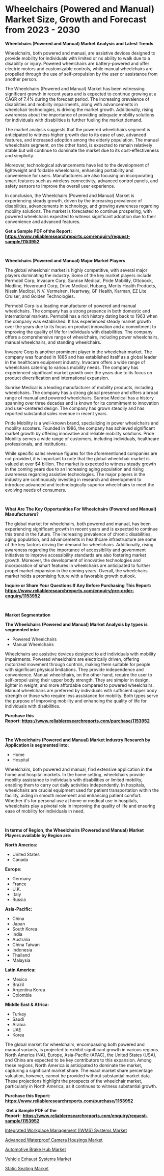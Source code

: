 <p><h1>Wheelchairs (Powered and Manual) Market Size, Growth and Forecast from 2023 - 2030</h1></p><p><strong>Wheelchairs (Powered and Manual) Market Analysis and Latest Trends</strong></p>
<p><p>Wheelchairs, both powered and manual, are assistive devices designed to provide mobility for individuals with limited or no ability to walk due to a disability or injury. Powered wheelchairs are battery-powered and offer electric motors and customizable controls, while manual wheelchairs are propelled through the use of self-propulsion by the user or assistance from another person.</p><p>The Wheelchairs (Powered and Manual) Market has been witnessing significant growth in recent years and is expected to continue growing at a CAGR of 7.4% during the forecast period. The increasing prevalence of disabilities and mobility impairments, along with advancements in wheelchair technologies, is driving the market growth. Additionally, rising awareness about the importance of providing adequate mobility solutions for individuals with disabilities is further fueling the market demand.</p><p>The market analysis suggests that the powered wheelchairs segment is anticipated to witness higher growth due to its ease of use, advanced features, and increased adoption among the elderly population. The manual wheelchairs segment, on the other hand, is expected to remain relatively stable but will continue to dominate the market due to its cost-effectiveness and simplicity.</p><p>Moreover, technological advancements have led to the development of lightweight and foldable wheelchairs, enhancing portability and convenience for users. Manufacturers are also focusing on incorporating smart features such as wireless connectivity, advanced control panels, and safety sensors to improve the overall user experience.</p><p>In conclusion, the Wheelchairs (Powered and Manual) Market is experiencing steady growth, driven by the increasing prevalence of disabilities, advancements in technology, and growing awareness regarding mobility solutions. The market is forecasted to continue prospering, with powered wheelchairs expected to witness significant adoption due to their convenience and advanced features.</p></p>
<p><strong>Get a Sample PDF of the Report:&nbsp; <a href="https://www.reliableresearchreports.com/enquiry/request-sample/1153952">https://www.reliableresearchreports.com/enquiry/request-sample/1153952</a></strong></p>
<p>&nbsp;</p>
<p><strong>Wheelchairs (Powered and Manual) Major Market Players</strong></p>
<p><p>The global wheelchair market is highly competitive, with several major players dominating the industry. Some of the key market players include Permobil Corp, Invacare Corp, Sunrise Medical, Pride Mobility, Ottobock, Medline, Hoveround Corp, Drive Medical, Hubang, Merits Health Products, Nissin Medical, N.V. Vermeiren, Heartway, GF Health, Karman, EZ Lite Cruiser, and Golden Technologies.</p><p>Permobil Corp is a leading manufacturer of powered and manual wheelchairs. The company has a strong presence in both domestic and international markets. Permobil has a rich history dating back to 1963 when the company was established. It has experienced steady market growth over the years due to its focus on product innovation and a commitment to improving the quality of life for individuals with disabilities. The company offers a comprehensive range of wheelchairs, including power wheelchairs, manual wheelchairs, and standing wheelchairs.</p><p>Invacare Corp is another prominent player in the wheelchair market. The company was founded in 1885 and has established itself as a global leader in the healthcare equipment industry. Invacare offers a wide range of wheelchairs catering to various mobility needs. The company has experienced significant market growth over the years due to its focus on product diversification and international expansion.</p><p>Sunrise Medical is a leading manufacturer of mobility products, including wheelchairs. The company has a strong global presence and offers a broad range of manual and powered wheelchairs. Sunrise Medical has a history spanning over three decades and is known for its commitment to innovation and user-centered design. The company has grown steadily and has reported substantial sales revenue in recent years.</p><p>Pride Mobility is a well-known brand, specializing in power wheelchairs and mobility scooters. Founded in 1986, the company has achieved significant market growth by offering innovative and reliable mobility solutions. Pride Mobility serves a wide range of customers, including individuals, healthcare professionals, and institutions.</p><p>While specific sales revenue figures for the aforementioned companies are not provided, it is important to note that the global wheelchair market is valued at over $4 billion. The market is expected to witness steady growth in the coming years due to an increasing aging population and rising awareness regarding assistive technologies. The major players in the industry are continuously investing in research and development to introduce advanced and technologically superior wheelchairs to meet the evolving needs of consumers.</p></p>
<p>&nbsp;</p>
<p><strong>What Are The Key Opportunities For Wheelchairs (Powered and Manual) Manufacturers?</strong></p>
<p><p>The global market for wheelchairs, both powered and manual, has been experiencing significant growth in recent years and is expected to continue this trend in the future. The increasing prevalence of chronic disabilities, aging population, and advancements in healthcare infrastructure are some of the key factors driving the demand for wheelchairs. Additionally, rising awareness regarding the importance of accessibility and government initiatives to improve accessibility standards are also fostering market growth. Moreover, the development of innovative technologies and incorporation of smart features in wheelchairs are anticipated to further propel market expansion in the coming years. Overall, the wheelchairs market holds a promising future with a favorable growth outlook.</p></p>
<p><strong>Inquire or Share Your Questions If Any Before Purchasing This Report: <a href="https://www.reliableresearchreports.com/enquiry/pre-order-enquiry/1153952">https://www.reliableresearchreports.com/enquiry/pre-order-enquiry/1153952</a></strong></p>
<p>&nbsp;</p>
<p><strong>Market Segmentation</strong></p>
<p><strong>The Wheelchairs (Powered and Manual) Market Analysis by types is segmented into:</strong></p>
<p><ul><li>Powered Wheelchairs</li><li>Manual Wheelchairs</li></ul></p>
<p><p>Wheelchairs are assistive devices designed to aid individuals with mobility impairments. Powered wheelchairs are electrically driven, offering motorized movement through controls, making them suitable for people with significant physical limitations. They provide independence and convenience. Manual wheelchairs, on the other hand, require the user to self-propel using their upper body strength. They are simpler in design, lighter in weight, and more affordable compared to powered wheelchairs. Manual wheelchairs are preferred by individuals with sufficient upper body strength or those who require less assistance for mobility. Both types serve the purpose of improving mobility and enhancing the quality of life for individuals with disabilities.</p></p>
<p><strong>Purchase this Report:&nbsp;<a href="https://www.reliableresearchreports.com/purchase/1153952">https://www.reliableresearchreports.com/purchase/1153952</a></strong></p>
<p>&nbsp;</p>
<p><strong>The Wheelchairs (Powered and Manual) Market Industry Research by Application is segmented into:</strong></p>
<p><ul><li>Home</li><li>Hospital</li></ul></p>
<p><p>Wheelchairs, both powered and manual, find extensive application in the home and hospital markets. In the home setting, wheelchairs provide mobility assistance to individuals with disabilities or limited mobility, enabling them to carry out daily activities independently. In hospitals, wheelchairs are crucial equipment used for patient transportation within the facility, aiding in smooth movement and enhancing patient comfort. Whether it's for personal use at home or medical use in hospitals, wheelchairs play a pivotal role in improving the quality of life and ensuring ease of mobility for individuals in need.</p></p>
<p>&nbsp;</p>
<p><strong>In terms of Region, the Wheelchairs (Powered and Manual) Market Players available by Region are:</strong></p>
<p>
    <p> <strong> North America: </strong>
        <ul>
            <li>United States</li>
            <li>Canada</li>
        </ul>
        </p> 
    <p> <strong> Europe: </strong>
        <ul>
            <li>Germany</li>
            <li>France</li>
            <li>U.K.</li>
            <li>Italy</li>
            <li>Russia</li>
        </ul>
        </p> 
    <p> <strong> Asia-Pacific: </strong>
        <ul>
            <li>China</li>
            <li>Japan</li>
            <li>South Korea</li>
            <li>India</li>
            <li>Australia</li>
            <li>China Taiwan</li>
            <li>Indonesia</li>
            <li>Thailand</li>
            <li>Malaysia</li>
        </ul>
        </p> 
    <p> <strong> Latin America: </strong>
        <ul>
            <li>Mexico</li>
            <li>Brazil</li>
            <li>Argentina Korea</li>
            <li>Colombia</li>
        </ul>
        </p> 
    <p> <strong> Middle East & Africa: </strong>
        <ul>
            <li>Turkey</li>
            <li>Saudi</li>
            <li>Arabia</li>
            <li>UAE</li>
            <li>Korea</li>
        </ul>
    </p>
    </p>
<p><p>The global market for wheelchairs, encompassing both powered and manual variants, is projected to exhibit significant growth in various regions. North America (NA), Europe, Asia-Pacific (APAC), the United States (USA), and China are expected to be key contributors to this expansion. Among these regions, North America is anticipated to dominate the market, capturing a significant market share. The exact market share percentage valuation, however, cannot be provided without substantial market data. These projections highlight the prospects of the wheelchair market, particularly in North America, as it continues to witness substantial growth.</p></p>
<p><strong>Purchase this Report: <a href="https://www.reliableresearchreports.com/purchase/1153952">https://www.reliableresearchreports.com/purchase/1153952</a></strong></p>
<p>&nbsp;<strong>Get a Sample PDF of the Report:&nbsp;&nbsp;<a href="https://www.reliableresearchreports.com/enquiry/request-sample/1153952">https://www.reliableresearchreports.com/enquiry/request-sample/1153952</a></strong></p>
<p><strong></strong></p>
<p><p><a href="https://www.linkedin.com/pulse/integrated-workplace-management-iwms-systems-market-research-dvnwe/">Integrated Workplace Management (IWMS) Systems Market</a></p><p><a href="https://www.linkedin.com/pulse/advanced-waterproof-camera-housings-market-share-amp-new/">Advanced Waterproof Camera Housings Market</a></p><p><a href="https://github.com/mahnoor2003/Market-Research-Report-List-1/blob/main/automotive-brake-hub-market.md">Automotive Brake Hub Market</a></p><p><a href="https://medium.com/@waltercruz6g/vehicle-exhaust-systems-market-size-cagr-trends-2024-2030-6b8d6c9b274f">Vehicle Exhaust Systems Market</a></p><p><a href="https://medium.com/@jamesday5g/static-seating-market-furnishes-information-on-market-share-market-trends-and-market-growth-6aed4a03de14">Static Seating Market</a></p></p>